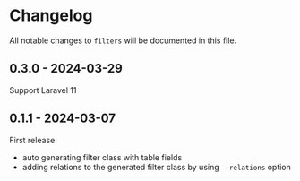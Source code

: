 # Changelog

All notable changes to `filters` will be documented in this file.

## 0.3.0 - 2024-03-29

Support Laravel 11

## 0.1.1 - 2024-03-07

First release:

- auto generating filter class with table fields
- adding relations to the generated filter class by using `--relations` option
